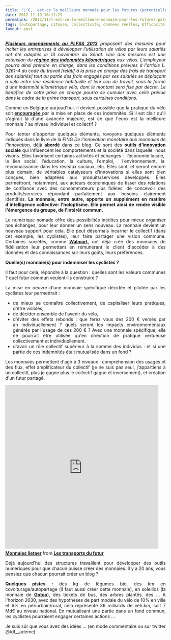 ```yaml
---
title: "L'€,  est-ce la meilleure monnaie pour les futures (potentielles) indemnités vélo ?"
date: 2012-11-19 16:11:21
permalink: /2012/11/l-est-ce-la-meilleure-monnaie-pour-les-futures-potentielles-indemnites-velo.html
tags: [autopartage, citoyen, collectivité, données réelles, Efficacité énergétique, innovation, intelligence collective, monnaie complémentaire, multimodes, vélo]
layout: post
---
```


<p style="text-align: justify;"><em><strong><a href="http://www.senat.fr/petite-loi-ameli/2012-2013/103.html" target="_blank">Plusieurs amendements au PLFSS 2013</a></strong> proposant des mesures pour inciter les entreprises à développer l'utilisation de vélos par leurs salariés ont été adoptés le 13 novembre au Sénat. Une des mesures est une extension du <strong><a href="https://gabrielplassat.github.io/transportsdufutur/impots-taxes-entreprise/frais-de-deplacement-frais-reels-frais-kilometriques_28903.html" target="_self">régime des indemnités kilométriques</a></strong> aux vélos. L'employeur pourra ainsi prendre en charge, dans les conditions prévues à l'article L. 3261-4 du code du travail [relatif à la prise en charge des frais de transport des salariés] tout ou partie des frais engagés par ses salariés se déplaçant à vélo entre leur résidence habituelle et leur lieu de travail, sous la forme d'une indemnité kilométrique vélo, dont le montant sera fixé par décret. Le bénéfice de cette prise en charge pourra se cumuler avec celle prévue dans le cadre de la prime transport, sous certaines conditions.</em></p> <p style="text-align: justify;">Comme en Belgique aurjoud'hui, il devient possible que la pratique du vélo soit <a href="http://velobuc.free.fr/impots.html" target="_blank"><strong>encouragée</strong> </a>par la mise en place de ces indemnités. Si il est clair qu'il s'agirait là d'une avancée majeure, est ce que l'euro est la meilleure monnaie ? au niveau individuel et collectif ?</p> <p style="text-align: justify;">Pour tenter d'apporter quelques éléments, revoyons quelques éléments indiqués dans le livre de la FING <em>De l'innovation monétaire aux monnaies de l'innovation, </em>déjà <a href="https://gabrielplassat.github.io/transportsdufutur/2012/03/innovations-monnaies-les-problemes-complexes-ne-seront-jamais-resolues-par-des-solutions-simples.html" target="_blank"><strong>abordé</strong> </a>dans ce blog. Ce sont des <strong>outils d’innovation sociale</strong> qui influencent les comportements et la société dans laquelle  nous vivons. Elles favorisent certaines activités et échanges :  l’économie locale,  le lien social, l’éducation, la culture, l’emploi,  l’environnement, la  reconnaissance dans les réseaux sociaux, etc. Elles sont, et seront encore plus demain, de véritables catalyseurs d'innovations si elles sont bien conçues, bien adaptées aux produits/services développés. Elles permettront, notamment, aux acteurs économiques de tisser des relations de confiance avec des consommateurs plus fidèles, de concevoir des produits/services répondant parfaitement aux besoins clairement identifiés. <strong>La monnaie, entre autre, apporte un supplément en matière d'intelligence collective: l'holoptisme. Elle permet ainsi de rendre visible l'émergence du groupe, de l'intérêt commun. </strong></p>   <!--more-->  <p style="text-align: justify;">Le numérique nomade offre des possibilités inédites pour mieux organiser nos échanges, pour leur donner un sens nouveau. La monnaie devient un nouveau support pour cela. Elle peut désormais incarner le collectif (dans cet exemple, les cyclistes), leur faire partager une vision commune. Certaines sociétés, comme <strong><a href="http://www.fastcompany.com/3003037/walmart-launches-goodies-co-food-subscription-service-delivers-artisanal-eats-your-door?utm_source=twitter&utm_medium=feed&utm_campaign=Feed%3A+fastcompany%2Fheadlines+%28Fast+Company%29" target="_blank">Walmart</a></strong>, ont déjà créé des monnaies de fidélisation leur permettant en rémunérant le client d'accéder à des données et des connaissances sur leurs goûts, leurs préférences.</p> <p style="text-align: justify;"><strong>Quelle(s) monnaie(s) pour indemniser les cyclistes ?</strong></p> <p style="text-align: justify;">Il faut pour cela, répondre à la question : quelles sont les valeurs communes ? quel futur commun veulent-ils construire ?</p> <p style="text-align: justify;">La mise en oeuvre d'une monnaie spécifique décidée et pilotée par les cyclistes leur permettrait :</p> <ul> <li> <div style="text-align: justify;">de mieux se connaître collectivement, de capitaliser leurs pratiques, d'être visibles,</div> </li> <li> <div style="text-align: justify;">de décider ensemble de l'avenir du vélo,</div> </li> <li> <div style="text-align: justify;">d'éviter des effets rebonds : que ferez vous des 200 € versés par an individuellement ? quels seront les impacts environnementaux générés par l'usage de ces 200 € ? Avec une monnaie spécifique, elle ne pourrait être utilisée qu'en direction de pratique vertueuse collectivement et individuellement.</div> </li> <li> <div style="text-align: justify;">d'avoir un rôle collectif supérieur à la somme des individus : et si une partie de ces indemnités était mutualisée dans un fond ?</div> </li> </ul> <p style="text-align: justify;">Les monnaies permettent d'agir à 3 niveaux : compréhension des usages et des flux, effet amplificateur du collectif (je ne suis pas seul, j'appartiens à un collectif, plus je gagne plus le collectif gagne et inversement), et création d'un futur partagé.</p> <iframe frameborder="0" height="511" marginheight="0" marginwidth="0" scrolling="no" src="http://fr.slideshare.net/slideshow/embed_code/15243228" style="border: 1px solid #CCC; border-width: 1px 1px 0; margin-bottom: 5px;" width="479"> </iframe> <div style="margin-bottom: 5px;"> <strong> <a href="http://fr.slideshare.net/transportsdufutur/monnaies-lietaer" target="_blank" title="Monnaies lietaer">Monnaies lietaer</a> </strong> from <strong><a href="http://fr.slideshare.net/transportsdufutur" target="_blank">Les transports du futur</a></strong> </div> <p style="text-align: justify;">Déjà aujourd'hui des structures travaillent pour développer des outils numériques pour que chacun puisse créer des monnaies. Il y a 20 ans, vous pensiez que chacun pourrait créer un blog ?</p> <p style="text-align: justify;"><strong>Quelques pistes :</strong> des kg de légumes bio, des km en covoiturage/autopartage (il faut aussi créer cette monnaie), en soleillos (la monnaie de <strong><a href="http://www.gotoo.eu/accueil.html" target="_blank">Gotoo</a></strong>), des tickets de bus, des arbres plantés, des ... A l'horizon 2030, avec des hypothèses de part modale du vélo de 10% en ville et 6% en périurbain/rural, cela représente 36 milliards de véh.km, soit 7 Md€ au niveau national. En mutualisant une partie dans un fond commun, les cyclistes pourraient engager certaines actions ...</p> <p style="text-align: justify;">Je suis sûr que vous avez des idées ... (en mode commentaire ou sur twitter @tdf__ademe)</p>

